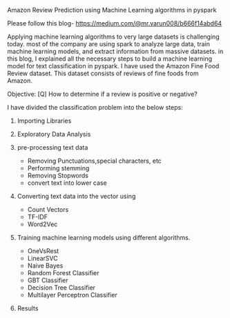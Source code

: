 Amazon Review Prediction using Machine Learning algorithms in pyspark

Please follow this blog- https://medium.com/@mr.varun008/b666f14abd64

Applying machine learning algorithms to very large datasets is challenging today. most of the company are using spark to analyze large data, train machine learning models, and extract information from massive datasets. in this blog, I explained all the necessary steps to build a machine learning model for text classification in pyspark.
I have used the Amazon Fine Food Review dataset. This dataset consists of reviews of fine foods from Amazon.

Objective:
[Q] How to determine if a review is positive or negative?

I have divided the classification problem into the below steps:
1. Importing Libraries
2. Exploratory Data Analysis
3. pre-processing text data

     -  Removing Punctuations,special characters, etc
     -  Performing stemming
     -  Removing Stopwords
     -  convert text into lower case 
4. Converting text data into the vector using 
     - Count Vectors
     - TF-IDF
     - Word2Vec
5. Training machine learning models using different algorithms.
     -  OneVsRest
     -  LinearSVC
     -  Naive Bayes
     -  Random Forest Classifier
     -  GBT Classifier
     -  Decision Tree Classifier
     -  Multilayer Perceptron Classifier
6. Results

